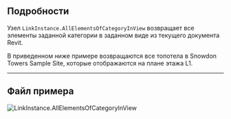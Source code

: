 ## Подробности
Узел `LinkInstance.AllElementsOfCategoryInView` возвращает все элементы заданной категории в заданном виде из текущего документа Revit.

В приведенном ниже примере возвращаются все топотела в Snowdon Towers Sample Site, которые отображаются на плане этажа L1.
___
## Файл примера

![LinkInstance.AllElementsOfCategoryInView](./Revit.Elements.LinkInstance.AllElementsOfCategoryInView_img.jpg)
